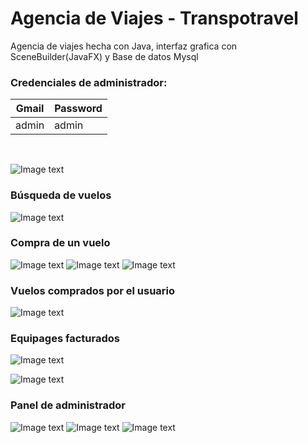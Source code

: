 # Agencia de Viajes - Transpotravel
Agencia de viajes hecha con Java, interfaz grafica con SceneBuilder(JavaFX) y Base de datos Mysql

### Credenciales de administrador:
| Gmail| Password|
| ----- | ---- |
|  admin | admin |

<br />

![Image text](https://github.com/IGprojects/Agencia_de_Viajes-Transpotravel/blob/main/assets/Captura1.png)
### Búsqueda de vuelos
![Image text](https://github.com/IGprojects/Agencia_de_Viajes-Transpotravel/blob/main/assets/Captura2.png)
### Compra de un vuelo
![Image text](https://github.com/IGprojects/Agencia_de_Viajes-Transpotravel/blob/main/assets/Captura3.png)
![Image text](https://github.com/IGprojects/Agencia_de_Viajes-Transpotravel/blob/main/assets/Captura4.png)
![Image text](https://github.com/IGprojects/Agencia_de_Viajes-Transpotravel/blob/main/assets/Captura5.png)
### Vuelos comprados por el usuario
![Image text](https://github.com/IGprojects/Agencia_de_Viajes-Transpotravel/blob/main/assets/Captura6.png)
### Equipages facturados
![Image text](https://github.com/IGprojects/Agencia_de_Viajes-Transpotravel/blob/main/assets/Captura7.png)

![Image text](https://github.com/IGprojects/Agencia_de_Viajes-Transpotravel/blob/main/assets/Captura8.png)
### Panel de administrador
![Image text](https://github.com/IGprojects/Agencia_de_Viajes-Transpotravel/blob/main/assets/Captura9.png)
![Image text](https://github.com/IGprojects/Agencia_de_Viajes-Transpotravel/blob/main/assets/Captura10.png)
![Image text](https://github.com/IGprojects/Agencia_de_Viajes-Transpotravel/blob/main/assets/Captura11.png)

